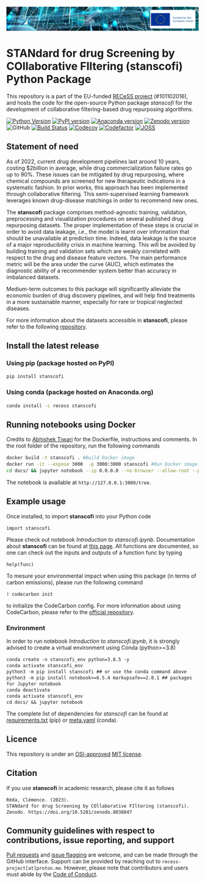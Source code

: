 ![funding logo](https://raw.githubusercontent.com/RECeSS-EU-Project/RECeSS-EU-Project.github.io/main/assets/images/header%2BEU_rescale.jpg)

# STANdard for drug Screening by COllaborative FIltering (stanscofi) Python Package

This repository is a part of the EU-funded [RECeSS project](https://recess-eu-project.github.io) (#101102016), and hosts the code for the open-source Python package *stanscofi* for the development of collaborative filtering-based drug repurposing algorithms.

[![Python Version](https://img.shields.io/badge/python-3.8%7C3.9-pink)](https://badge.fury.io/py/stanscofi) [![PyPI version](https://img.shields.io/pypi/v/stanscofi.svg)](https://badge.fury.io/py/stanscofi) [![Anaconda version](https://anaconda.org/recess/stanscofi/badges/version.svg)](https://anaconda.org/recess/stanscofi) [![Zenodo version](https://zenodo.org/badge/DOI/10.5281/zenodo.8038847.svg)](https://doi.org/10.5281/zenodo.8038847) ![GitHub](https://img.shields.io/github/license/recess-eu-project/stanscofi.svg) [![Build Status](https://github.com/recess-eu-project/stanscofi/actions/workflows/post-push-test.yml/badge.svg)](https://github.com/recess-eu-project/stanscofi/actions/workflows/post-push-test.yml) [![Codecov](https://codecov.io/github/recess-eu-project/stanscofi/coverage.svg?branch=master)](https://codecov.io/github/recess-eu-project/stanscofi?branch=master) [![Codefactor](https://www.codefactor.io/repository/github/recess-eu-project/stanscofi/badge?style=plastic)](https://www.codefactor.io/repository/github/recess-eu-project/stanscofi) [![JOSS](https://joss.theoj.org/papers/8c32602b0c4b97e70c7a3bca5f3eebc0/status.svg)](https://joss.theoj.org/papers/8c32602b0c4b97e70c7a3bca5f3eebc0)

## Statement of need 

As of 2022, current drug development pipelines last around 10 years, costing $2billion in average, while drug commercialization failure rates go up to 90%. These issues can be mitigated by drug repurposing, where chemical compounds are screened for new therapeutic indications in a systematic fashion. In prior works, this approach has been implemented through collaborative filtering. This semi-supervised learning framework leverages known drug-disease matchings in order to recommend new ones.

The **stanscofi** package comprises method-agnostic training, validation, preprocessing and visualization procedures on several published drug repurposing datasets. The proper implementation of these steps is crucial in order to avoid data leakage, *i*.*e*., the model is learnt over information that should be unavailable at prediction time. Indeed, data leakage is the source of a major reproducibility crisis in machine learning. This will be avoided by building training and validation sets which are weakly correlated with respect to the drug and disease feature vectors. The main performance metric will be the area under the curve (AUC), which estimates the diagnostic ability of a recommender system better than accuracy in imbalanced datasets.

Medium-term outcomes to this package will significantly alleviate the economic burden of drug discovery pipelines, and will help find treatments in a more sustainable manner, especially for rare or tropical neglected diseases.

For more information about the datasets accessible in **stanscofi**, please refer to the following [repository](https://github.com/RECeSS-EU-Project/drug-repurposing-datasets).

## Install the latest release

### Using pip (package hosted on PyPI)

```bash
pip install stanscofi
```

### Using conda (package hosted on Anaconda.org)

```bash
conda install -c recess stanscofi
```

## Running notebooks using Docker

Credits to [Abhishek Tiwari](https://github.com/abhishektiwari) for the Dockerfile, instructions and comments. In the root folder of the repository, run the following commands

```bash
docker build -t stanscofi . #Build Docker image
docker run -it --expose 3000  -p 3000:3000 stanscofi #Run Docker image built in previous step and drop into SSH
cd docs/ && jupyter notebook --ip 0.0.0.0 --no-browser --allow-root --port 3000 #Run notebook
```

The notebook is available at ``http://127.0.0.1:3000/tree``.

## Example usage

Once installed, to import **stanscofi** into your Python code

```
import stanscofi
```

Please check out notebook *Introduction to stanscofi.ipynb*. Documentation about **stanscofi** can be found at [this page](https://recess-eu-project.github.io/stanscofi/). All functions are documented, so one can check out the inputs and outputs of a function func by typing

```
help(func)
```

To mesure your environmental impact when using this package (in terms of carbon emissions), please run the following command

```
! codecarbon init
```

 to initialize the CodeCarbon config. For more information about using CodeCarbon, please refer to the [official repository](https://github.com/mlco2/codecarbon).

### Environment

In order to run notebook *Introduction to stanscofi.ipynb*, it is strongly advised to create a virtual environment using Conda (python>=3.8)

```
conda create -n stanscofi_env python=3.8.5 -y
conda activate stanscofi_env
python3 -m pip install stanscofi ## or use the conda command above
python3 -m pip install notebook>=6.5.4 markupsafe==2.0.1 ## packages for Jupyter notebook
conda deactivate
conda activate stanscofi_env
cd docs/ && jupyter notebook
```

The complete list of dependencies for *stanscofi* can be found at [requirements.txt](https://raw.githubusercontent.com/RECeSS-EU-Project/stanscofi/master/pip/requirements.txt) (pip) or [meta.yaml](https://raw.githubusercontent.com/RECeSS-EU-Project/stanscofi/master/conda/meta.yaml) (conda).

## Licence

This repository is under an [OSI-approved](https://opensource.org/licenses/) [MIT license](https://raw.githubusercontent.com/RECeSS-EU-Project/stanscofi/master/LICENSE). 

## Citation

If you use **stanscofi** in academic research, please cite it as follows

```
Réda, Clémence. (2023). 
STANdard for drug Screening by COllaborative FIltering (stanscofi). 
Zenodo. https://doi.org/10.5281/zenodo.8038847
```

## Community guidelines with respect to contributions, issue reporting, and support

[Pull requests](https://github.com/RECeSS-EU-Project/stanscofi/pulls) and [issue flagging](https://github.com/RECeSS-EU-Project/stanscofi/issues) are welcome, and can be made through the GitHub interface. Support can be provided by reaching out to ``recess-project[at]proton.me``. However, please note that contributors and users must abide by the [Code of Conduct](https://github.com/RECeSS-EU-Project/stanscofi/blob/master/CODE%20OF%20CONDUCT.md).


